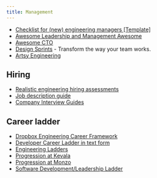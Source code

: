 ```yaml
---
title: Management
---
```


- [Checklist for (new) engineering managers [Template]](https://docs.google.com/document/d/18qH2AiF6aw4myLsni9v9SEqB-QB2gdumLFbYgXKdiDQ/edit)
- [Awesome Leadership and Management Awesome](https://github.com/LappleApple/awesome-leading-and-managing)
- [Awesome CTO](https://github.com/kuchin/awesome-cto)
- [Design Sprints](https://designsprintkit.withgoogle.com/) - Transform the way your team works.
- [Artsy Engineering](https://github.com/artsy/README)

## Hiring

- [Realistic engineering hiring assessments](https://www.trytapioca.com/library-of-assessments)
- [Job description guide](https://www.trytapioca.com/job-description-guide)
- [Company Interview Guides](https://www.interviewquery.com/companies)

## Career ladder

- [Dropbox Engineering Career Framework](https://dropbox.github.io/dbx-career-framework/)
- [Developer Career Ladder in text form](https://docs.google.com/document/d/1SxmQBrDZvj16veuc2OVO0wUX7a7vEKPM-57dNLXhuEk/edit)
- [Engineering Ladders](http://www.engineeringladders.com/)
- [Progression at Kevala](https://kevala-progression.herokuapp.com/)
- [Progression at Monzo](https://github.com/monzo/progression-framework)
- [Software Development/Leadership Ladder](https://docs.google.com/spreadsheets/d/1k4sO6pyCl_YYnf0PAXSBcX776rNcTjSOqDxZ5SDty-4/edit#gid=0)
